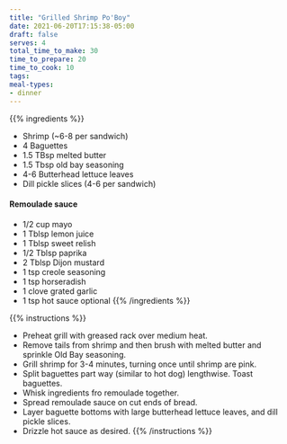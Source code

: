 ```yaml
---
title: "Grilled Shrimp Po'Boy"
date: 2021-06-20T17:15:38-05:00
draft: false
serves: 4
total_time_to_make: 30
time_to_prepare: 20
time_to_cook: 10
tags:
meal-types:
- dinner
---
```


{{% ingredients %}}
- Shrimp (~6-8 per sandwich)
- 4 Baguettes 
- 1.5 TBsp melted butter
- 1.5 Tbsp old bay seasoning
- 4-6 Butterhead lettuce leaves
- Dill pickle slices (4-6 per sandwich)

#### Remoulade sauce 
- 1/2 cup mayo
- 1 Tblsp lemon juice
- 1 Tblsp sweet relish
- 1/2 Tblsp paprika
- 2 Tblsp Dijon mustard
- 1 tsp creole seasoning
- 1 tsp horseradish
- 1 clove grated garlic
- 1 tsp hot sauce optional
{{% /ingredients %}}

{{% instructions %}}
- Preheat grill with greased rack over medium heat.
- Remove tails from shrimp and then brush with melted butter and sprinkle Old Bay seasoning.
- Grill shrimp for 3-4 minutes, turning once until shrimp are pink.
- Split baguettes part way (similar to hot dog) lengthwise. Toast baguettes. 
- Whisk ingredients fro remoulade together.
- Spread remoulade sauce on cut ends of bread.
- Layer baguette bottoms with large butterhead lettuce leaves, and dill pickle slices.
- Drizzle hot sauce as desired.
{{% /instructions %}}
